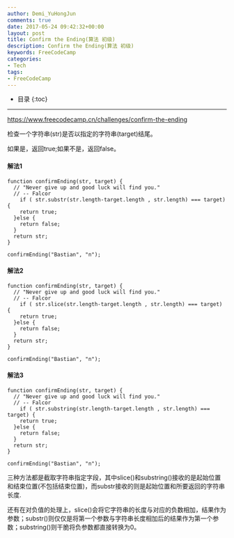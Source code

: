 ```yaml
---
author: Demi_YuHongJun
comments: true
date: 2017-05-24 09:42:32+00:00
layout: post
title: Confirm the Ending(算法 初级)
description: Confirm the Ending(算法 初级)
keywords: FreeCodeCamp
categories:
- Tech
tags:
- FreeCodeCamp
---
```

* 目录
{:toc}
---

https://www.freecodecamp.cn/challenges/confirm-the-ending

检查一个字符串(str)是否以指定的字符串(target)结尾。

如果是，返回true;如果不是，返回false。

#### 解法1
```
function confirmEnding(str, target) {
  // "Never give up and good luck will find you."
  // -- Falcor
    if ( str.substr(str.length-target.length , str.length) === target) {
    return true;
  }else {
    return false;
  }
  return str;
}

confirmEnding("Bastian", "n");

```

#### 解法2
```
function confirmEnding(str, target) {
  // "Never give up and good luck will find you."
  // -- Falcor
    if ( str.slice(str.length-target.length , str.length) === target) {
    return true;
  }else {
    return false;
  }
  return str;
}

confirmEnding("Bastian", "n");

```

#### 解法3

```
function confirmEnding(str, target) {
  // "Never give up and good luck will find you."
  // -- Falcor
    if ( str.substring(str.length-target.length , str.length) === target) {
    return true;
  }else {
    return false;
  }
  return str;
}

confirmEnding("Bastian", "n");

```

三种方法都是截取字符串指定字段，其中slice()和substring()接收的是起始位置和结束位置(不包括结束位置)，而substr接收的则是起始位置和所要返回的字符串长度.

还有在对负值的处理上，slice()会将它字符串的长度与对应的负数相加，结果作为参数；substr()则仅仅是将第一个参数与字符串长度相加后的结果作为第一个参数；substring()则干脆将负参数都直接转换为0。